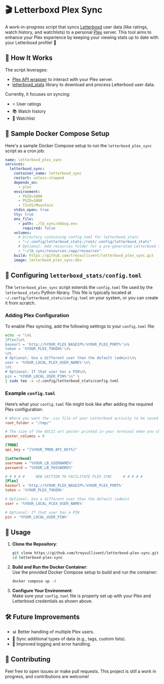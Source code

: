 # 🎬 Letterboxd Plex Sync

A work-in-progress script that syncs [Letterboxd](https://letterboxd.com/) user data (like ratings, watch history, and watchlists) to a personal [Plex](https://www.plex.tv/) server. This tool aims to enhance your Plex experience by keeping your viewing stats up to date with your Letterboxd profile! 🚀

## 🔧 How It Works

The script leverages:
- [Plex API wrapper](https://github.com/pkkid/python-plexapi) to interact with your Plex server.
- [letterboxd_stats](https://github.com/mBaratta96/letterboxd_stats) library to download and process Letterboxd user data.

Currently, it focuses on syncing:
- ⭐ User ratings
- 📚 Watch history
- 📝 Watchlist

## 🐋 Sample Docker Compose Setup

Here's a sample Docker Compose setup to run the `letterboxd_plex_sync` script as a cron job:

```yaml
name: letterboxd_plex_sync
services:
  letterboxd_sync:
    container_name: letterboxd_sync
    restart: unless-stopped
    depends_on:
      - plex
    environment:
      - PUID=1000
      - PGID=1000
      - TZ=US/Mountain
    stdin_open: true
    tty: true    
    env_file:
      - path: ./lb_sync/debug.env
        required: false  
    volumes:
      # Directory containing config.toml for letterboxd_stats
      - "~/.config/letterboxd_stats:/root/.config/letterboxd_stats"
      # Optional: Add resources folder for a pre-generated Letterboxd to TMDb mapping CSV file.
      - "~/lb_sync/resources:/app/resources"
    build: https://github.com/treysullivent/letterboxd_plex_sync.git
    image: letterboxd_plex_sync:dev 
```

## 📝 Configuring `letterboxd_stats/config.toml`

The `letterboxd_plex_sync` script extends the `config.toml` file used by the `letterboxd_stats` Python library. This file is typically located at `~/.config/letterboxd_stats/config.toml` on your system, or you can create it from scratch.

### Adding Plex Configuration

To enable Plex syncing, add the following settings to your `config.toml` file:

```sh
echo -e "\n\
[Plex]\n\
baseurl = 'http://%YOUR_PLEX_BASEIP%:%YOUR_PLEX_PORT%'\n\
token = '%YOUR_PLEX_TOKEN%'\n\
\n\
# Optional: Use a different user than the default (admin)\n\
user = '%YOUR_LOCAL_PLEX_USER_NAME%'\n\
\n\
# Optional: If that user has a PIN\n\
pin = '%YOUR_LOCAL_USER_PIN%'\n" \
| sudo tee -a ~/.config/letterboxd_stats/config.toml
```

### Example `config.toml`

Here’s what your `config.toml` file might look like after adding the required Plex configuration:

```toml
# Where you want the .csv file of your Letterboxd activity to be saved.
root_folder = "/tmp/"

# The size of the ASCII art poster printed in your terminal when you check the details of a movie. Set to 0 to disable.
poster_columns = 0

[TMDB]
api_key = "[%YOUR_TMDB_API_KEY%]"

[Letterboxd]
username = "%YOUR_LB_USERNAME%"
password = "%YOUR_LB_PASSWORD%"

# # # # #     NEW SECTION TO FACILITATE PLEX SYNC     # # # # #
[Plex]
baseurl = 'http://%YOUR_PLEX_BASEIP%:%YOUR_PLEX_PORT%'
token = '%YOUR_PLEX_TOKEN%'

# Optional: Use a different user than the default (admin)
user = '%YOUR_LOCAL_PLEX_USER_NAME%'

# Optional: If that user has a PIN
pin = '%YOUR_LOCAL_USER_PIN%'
```

## 🚀 Usage

1. **Clone the Repository**:  
   ```sh
   git clone https://github.com/treysullivent/letterboxd-plex-sync.git
   cd letterboxd-plex-sync
   ```

2. **Build and Run the Docker Container**:  
   Use the provided Docker Compose setup to build and run the container:
   ```sh
   docker compose up -d
   ```

3. **Configure Your Environment**:  
   Make sure your `config.toml` file is properly set up with your Plex and Letterboxd credentials as shown above.

## 🛠 Future Improvements

- 📊 Better handling of multiple Plex users.
- 🔄 Sync additional types of data (e.g., tags, custom lists).
- 🎨 Improved logging and error handling.

## 📣 Contributing

Feel free to open issues or make pull requests. This project is still a work in progress, and contributions are welcome!
